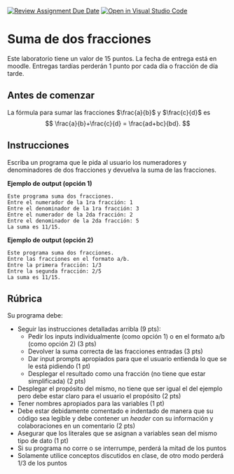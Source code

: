 [![Review Assignment Due Date](https://classroom.github.com/assets/deadline-readme-button-22041afd0340ce965d47ae6ef1cefeee28c7c493a6346c4f15d667ab976d596c.svg)](https://classroom.github.com/a/Z73Lz6t8)
[![Open in Visual Studio Code](https://classroom.github.com/assets/open-in-vscode-2e0aaae1b6195c2367325f4f02e2d04e9abb55f0b24a779b69b11b9e10269abc.svg)](https://classroom.github.com/online_ide?assignment_repo_id=18224850&assignment_repo_type=AssignmentRepo)
# Suma de dos fracciones

Este laboratorio tiene un valor de 15 puntos. La fecha de entrega está en moodle. Entregas tardías perderán 1 punto por cada día o fracción de día tarde. 

## Antes de comenzar

La fórmula para sumar las fracciones $\frac{a}{b}$ y $\frac{c}{d}$ es 
$$
\frac{a}{b}+\frac{c}{d} = \frac{ad+bc}{bd}.
$$

## Instrucciones

Escriba un programa que le pida al usuario los numeradores y denominadores de dos fracciones y devuelva la suma de las fracciones.

**Ejemplo de output (opción 1)**

```
Este programa suma dos fracciones.
Entre el numerador de la 1ra fracción: 1
Entre el denominador de la 1ra fracción: 3
Entre el numerador de la 2da fracción: 2
Entre el denominador de la 2da fracción: 5
La suma es 11/15.
```

**Ejemplo de output (opción 2)**

```
Este programa suma dos fracciones. 
Entre las fracciones en el formato a/b.
Entre la primera fracción: 1/3
Entre la segunda fracción: 2/5
La suma es 11/15.
```

## Rúbrica

Su programa debe:

- Seguir las instrucciones detalladas arribla (9 pts):
  - Pedir los inputs individualmente (como opción 1) o en el formato a/b (como opción 2)  (3 pts)
  - Devolver la suma correcta de las fracciones entradas (3 pts)
  - Dar input prompts apropiados para que el usuario entienda lo que se le está pidiendo (1 pt)
  - Desplegar el resultado como una fracción (no tiene que estar simplificada) (2 pts)
- Desplegar el propósito del mismo, no tiene que ser igual el del ejemplo pero debe estar claro para el usuario el propósito (2 pts)
- Tener nombres apropiados para las variables (1 pt)
- Debe estar debidamente comentado e indentado de manera que su código sea legible y debe contener un *header* con su información y colaboraciones en un comentario (2 pts)
- Asegurar que los literales que se asignan a variables sean del mismo tipo de dato (1 pt)
- Si su programa no corre o se interrumpe, perderá la mitad de los puntos
- Solamente utilice conceptos discutidos en clase, de otro modo perderá 1/3 de los puntos
